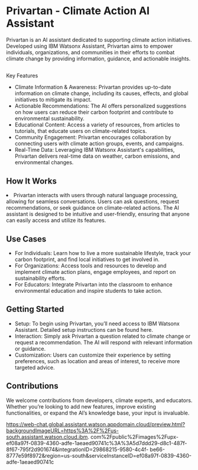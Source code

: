 <h1>Privartan - Climate Action AI Assistant</h1>
<p>
Privartan is an AI assistant dedicated to supporting climate action initiatives. Developed using IBM Watsonx Assistant, Privartan aims to empower individuals, organizations, and communities in their efforts to combat climate change by providing information, guidance, and actionable insights.
</p>
<h2></h2>
Key Features </h2>
<ul>
<li> Climate Information & Awareness: Privartan provides up-to-date information on climate change, including its causes, effects, and global initiatives to mitigate its impact.  </li>
<li> Actionable Recommendations: The AI offers personalized suggestions on how users can reduce their carbon footprint and contribute to environmental sustainability. </li>
<li> Educational Content: Access a variety of resources, from articles to tutorials, that educate users on climate-related topics. </li>
<li> Community Engagement: Privartan encourages collaboration by connecting users with climate action groups, events, and campaigns. </li>
<li> Real-Time Data: Leveraging IBM Watsonx Assistant's capabilities, Privartan delivers real-time data on weather, carbon emissions, and environmental changes. </li>
</ul>

<h2> How It Works </h2>
<li> Privartan interacts with users through natural language processing, allowing for seamless conversations. Users can ask questions, request recommendations, or seek guidance on climate-related actions. 
  The AI assistant is designed to be intuitive and user-friendly, ensuring that anyone can easily access and utilize its features.</li>

<h2> Use Cases</h2>
<ul> 
<li> For Individuals: Learn how to live a more sustainable lifestyle, track your carbon footprint, and find local initiatives to get involved in. </li>
  
<li> For Organizations: Access tools and resources to develop and implement climate action plans, engage employees, and report on sustainability efforts. </li>

<li> For Educators: Integrate Privartan into the classroom to enhance environmental education and inspire students to take action. </li>
</ul>

<h2>Getting Started </h2>
<ul>
<li> Setup: To begin using Privartan, you’ll need access to IBM Watsonx Assistant. Detailed setup instructions can be found here. </li>
<li> Interaction: Simply ask Privartan a question related to climate change or request a recommendation. The AI will respond with relevant information or guidance. </li>
<li> Customization: Users can customize their experience by setting preferences, such as location and areas of interest, to receive more targeted advice.</li>
   </ul>

<h2>Contributions </h2>
<p> 
We welcome contributions from developers, climate experts, and educators. Whether you’re looking to add new features, improve existing functionalities, or expand the AI’s knowledge base, your input is invaluable.
</p>

https://web-chat.global.assistant.watson.appdomain.cloud/preview.html?backgroundImageURL=https%3A%2F%2Fus-south.assistant.watson.cloud.ibm.
com%2Fpublic%2Fimages%2Fupx-ef08a97f-0839-4360-adfe-1aeaed90741c%3A%3A5d7ddd29-d8c1-487f-8f67-795f2d901674&integrationID=29868215-9580-4c4f-
be66-8777e59f8972&region=us-south&serviceInstanceID=ef08a97f-0839-4360-adfe-1aeaed90741c
